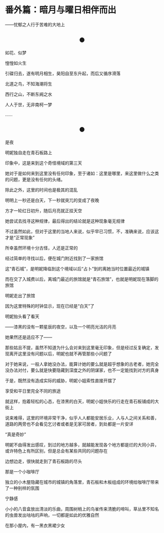 # 番外篇：暗月与曜日相伴而出

——忧郁之人行于苦难的大地上

## <center>●</center>

如花、似梦

惶惶如火生

引碟归去，遂有明月相生，昊阳自至东升起，而后又循序滑落

北道之鸟，不知海潮将生

西行之山，不断东阙之水

人人于世，无非南柯一梦

......

## <center>●</center>

是夜

明妮独自走在青石板路上

印象中，这是来到这个奇怪境域的第三天

她对于是如何来到这里没有任何印象，至于诸如：这里是哪里，来这里做什么之类的问题，更是没有任何的头绪。

除此之外，这里的时间也是极其的混乱

明明上一秒还是白天，下一秒就突兀的变成了夜晚

方才一轮红日初升，随后月亮就正挂天空

她尝试去找寻这种规律，最后得出的结论就是这种现象毫无规律

不过虽然如此，但对于这里的当地人来说，似乎早已习惯，不，准确来说，应该这才是“正常现象”

所幸虽然环境十分古怪，人还是正常的

经过简单的寻找以后，便在城门附近找到了一家旅馆

这“青石城”，是明妮降临到这个境域以后“占卜”到的离她当时位置最近的城镇

而在交了入城费以后，离城门最近的旅馆就是“青石旅馆”，也就是明妮现在落脚的旅馆

明妮走出了旅馆

因为这里特殊的时钟显示，现在已经是“白天”了

明妮抬头看了看天

——漆黑的没有一颗星辰的夜空，以及一个明亮光洁的月亮

她果然还是适应不了——

那些姑且不提，虽然不知道为什么会对来到这里毫无印象，但是经过反复确定，发现离开这里没有问题以后，明妮也就不再管那些小问题了

对于她来说，一般人拿她没办法，能算计她的要么就是超乎想象的古老者，她完全没办法对付，要么就是快要隐藏到深度之外的阴谋家，也不一定能找到对方的真身

于是，既然没有造成实际的威胁，明妮小姐索性直接开摆了

享受和平日里完全不同的旅途

就这样，抱着轻松的心态，在漆黑的白天，明妮小姐快乐的行走在青石板铺成的大街上

说来难得，这里的环境非常干净，似乎人人都能安居乐业，人与人之间关系和善，道路的两旁也不会看见乞讨者或者是无家可居者，到处都是一片安详

“真是奇妙”

明妮不由得发出感叹，到过的地方越多，就越能发现各个地方都是烂的大同小异，或许特色上有所区别，但是总会有某些共同的问题存在

边想边走，很快就走到了青石板路的尽头

那是一个小咖啡厅

独立的小木屋隐藏在城市的城镇的角落里，青石板和木板组成的环境给咖啡厅带来了一种别样的氛围

宁静感

小小的八音盒放出清淡的乐曲，周围树梢上的鸟雀传来清脆的啼叫，草丛里不知名的虫兽发出咕咕的声响，一切都是如此的优雅自然

在那小屋内，有一黑衣黑裙少女

